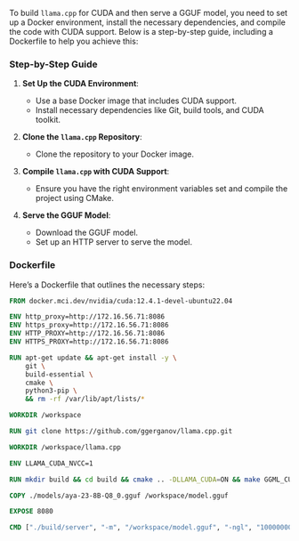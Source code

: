 To build `llama.cpp` for CUDA and then serve a GGUF model, you need to set up a Docker environment, install the necessary dependencies, and compile the code with CUDA support. Below is a step-by-step guide, including a Dockerfile to help you achieve this:

### Step-by-Step Guide

1. **Set Up the CUDA Environment**:
    
    - Use a base Docker image that includes CUDA support.
    - Install necessary dependencies like Git, build tools, and CUDA toolkit.
2. **Clone the `llama.cpp` Repository**:
    
    - Clone the repository to your Docker image.
3. **Compile `llama.cpp` with CUDA Support**:
    
    - Ensure you have the right environment variables set and compile the project using CMake.
4. **Serve the GGUF Model**:
    
    - Download the GGUF model.
    - Set up an HTTP server to serve the model.

### Dockerfile

Here’s a Dockerfile that outlines the necessary steps:

```dockerfile
FROM docker.mci.dev/nvidia/cuda:12.4.1-devel-ubuntu22.04

ENV http_proxy=http://172.16.56.71:8086
ENV https_proxy=http://172.16.56.71:8086
ENV HTTP_PROXY=http://172.16.56.71:8086
ENV HTTPS_PROXY=http://172.16.56.71:8086

RUN apt-get update && apt-get install -y \
    git \
    build-essential \
    cmake \
    python3-pip \
    && rm -rf /var/lib/apt/lists/*

WORKDIR /workspace

RUN git clone https://github.com/ggerganov/llama.cpp.git

WORKDIR /workspace/llama.cpp

ENV LLAMA_CUDA_NVCC=1

RUN mkdir build && cd build && cmake .. -DLLAMA_CUDA=ON && make GGML_CUDA=1

COPY ./models/aya-23-8B-Q8_0.gguf /workspace/model.gguf

EXPOSE 8080

CMD ["./build/server", "-m", "/workspace/model.gguf", "-ngl", "10000000", "--host", "0.0.0.0", "--port", "8080"]


```